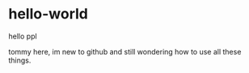 # hello-world

hello ppl

tommy here, im new to github and still wondering how to use all these things.
